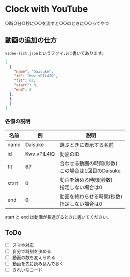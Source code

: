 # Clock with YouTube

○時○分○秒に○○を流すと○○のときに○○ってやつ

## 動画の追加の仕方

`video-list.json`というファイルに書いてあります。

```json
[
  {
    "name": "Daisuke",
    "id": "Kwv_vPIL4IQ",
    "fit": 67,
    "start": 0,
    "end": 0
  },
  {
  }
]
```

### 各値の説明

|名前|例|説明|
----|----|----
|name|Daisuke|選ぶときに表示する名前|
|id|Kwv_vPIL4IQ|動画のID|
|fit|67|合わせる動画の時間(秒数)<br>この場合は1回目のDaisuke|
|start|0|動画を始める時間(秒数)<br>指定しない場合は0|
|end|0|動画を終わらせる時間(秒数)<br>指定しない場合は0|

start と end は動画が長過ぎるときに書いてください。

## ToDo

- [ ] スマホ対応
- [ ] 自分で時刻を決める
- [ ] 動画の数を変えられる
- [ ] 動画を先に読み込んでおく
- [ ] きれいなコード
